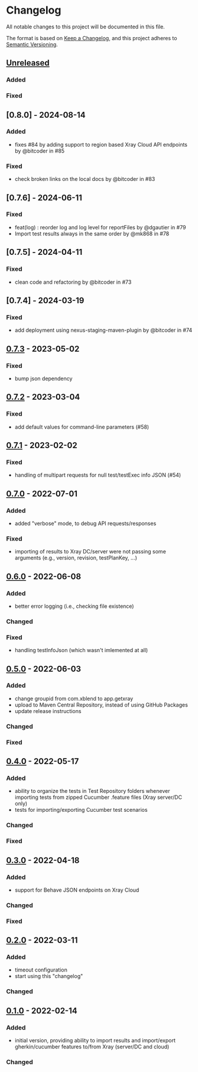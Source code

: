 # Changelog

All notable changes to this project will be documented in this file.

The format is based on [Keep a Changelog](https://keepachangelog.com/en/1.0.0/),
and this project adheres to [Semantic Versioning](https://semver.org/spec/v2.0.0.html).

## [Unreleased]

### Added

### Fixed

## [0.8.0] - 2024-08-14

### Added

- fixes #84 by adding support to region based Xray Cloud API endpoints by @bitcoder in #85

### Fixed

- check broken links on the local docs by @bitcoder in #83

## [0.7.6] - 2024-06-11

### Fixed

- feat(log) : reorder log and log level for reportFiles by @dgautier in #79
- Import test results always in the same order by @mk868 in #78

## [0.7.5] - 2024-04-11

### Fixed

- clean code and refactoring by @bitcoder in #73

## [0.7.4] - 2024-03-19

### Fixed

- add deployment using nexus-staging-maven-plugin by @bitcoder in #74

## [0.7.3] - 2023-05-02

### Fixed

- bump json dependency

## [0.7.2] - 2023-03-04

### Fixed

- add default values for command-line parameters (#58)

## [0.7.1] - 2023-02-02

### Fixed

- handling of multipart requests for null test/testExec info JSON (#54)

## [0.7.0] - 2022-07-01

### Added

- added "verbose" mode, to debug API requests/responses

### Fixed

- importing of results to Xray DC/server were not passing some arguments (e.g., version, revision,  testPlanKey, ...)

## [0.6.0] - 2022-06-08

### Added

- better error logging (i.e., checking file existence)

### Changed

### Fixed

- handling testInfoJson (which wasn't imlemented at all)

## [0.5.0] - 2022-06-03

### Added

- change groupid from com.xblend to app.getxray
- upload to Maven Central Repository, instead of using GitHub Packages
- update release instructions

### Changed

### Fixed

## [0.4.0] - 2022-05-17

### Added

- ability to organize the tests in Test Repository folders whenever importing tests from zipped Cucumber .feature files (Xray server/DC only)
- tests for importing/exporting Cucumber test scenarios

### Changed

### Fixed

## [0.3.0] - 2022-04-18

### Added

- support for Behave JSON endpoints on Xray Cloud

### Changed

### Fixed


## [0.2.0] - 2022-03-11

### Added

- timeout configuration
- start using this "changelog"

### Changed

## [0.1.0] - 2022-02-14

### Added

- initial version, providing ability to import results and import/export gherkin/cucumber features to/from Xray (server/DC and cloud)

### Changed

[unreleased]: https://github.com/Xray-App/xray-maven-plugin/compare/0.7.3...HEAD
[0.7.3]: https://github.com/Xray-App/xray-maven-plugin/compare/0.7.3...0.7.2
[0.7.2]: https://github.com/Xray-App/xray-maven-plugin/compare/0.7.2...0.7.1
[0.7.1]: https://github.com/Xray-App/xray-maven-plugin/compare/0.7.1...0.7.0
[0.7.0]: https://github.com/Xray-App/xray-maven-plugin/compare/0.7.0...0.7.0
[0.6.0]: https://github.com/Xray-App/xray-maven-plugin/compare/0.5.0...0.6.0
[0.5.0]: https://github.com/Xray-App/xray-maven-plugin/compare/0.4.0...0.5.0
[0.4.0]: https://github.com/Xray-App/xray-maven-plugin/compare/0.3.0...0.4.0
[0.3.0]: https://github.com/Xray-App/xray-maven-plugin/compare/0.2.0...0.3.0
[0.2.0]: https://github.com/Xray-App/xray-maven-plugin/compare/0.1.0...0.2.0
[0.1.0]: https://github.com/Xray-App/xray-maven-plugin/releases/tag/0.1.0
